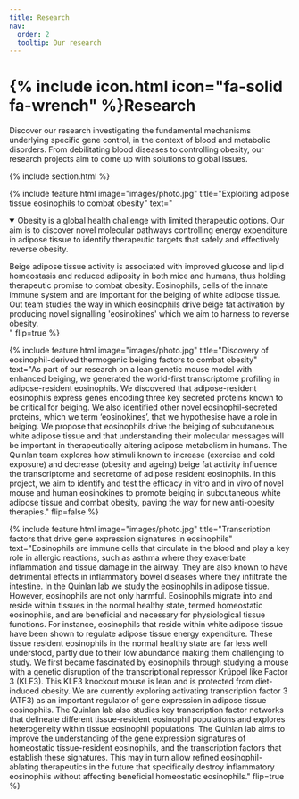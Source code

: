 ```yaml
---
title: Research
nav:
  order: 2
  tooltip: Our research
---
```


# {% include icon.html icon="fa-solid fa-wrench" %}Research

Discover our research investigating the fundamental mechanisms underlying specific gene control, in the context of blood and metabolic disorders. From debilitating blood diseases to controlling obesity, our research projects aim to come up with solutions to global issues.


{% include section.html %}

{%
  include feature.html
  image="images/photo.jpg"
  title="Exploiting adipose tissue eosinophils to combat obesity"
  text="<details open>
  <summary>Obesity is a global health challenge with limited therapeutic options. Our aim is to discover novel molecular pathways controlling energy expenditure in adipose tissue to identify therapeutic targets that safely and effectively reverse obesity.</summary>
 Beige adipose tissue activity is associated with improved glucose and lipid homeostasis and reduced adiposity in both mice and humans, thus holding therapeutic promise to combat obesity. Eosinophils, cells of the innate immune system and are important for the beiging of white adipose tissue. Out team studies the way in which eosinophils drive beige fat activation by producing novel signalling 'eosinokines' which we aim to harness to reverse obesity.</details>"
  flip=true
%}

{%
  include feature.html
  image="images/photo.jpg"
  title="Discovery of eosinophil-derived thermogenic beiging factors to combat obesity"
  text="As part of our research on a lean genetic mouse model with enhanced beiging, we generated the world-first transcriptome profiling in adipose-resident eosinophils. We discovered that adipose-resident eosinophils express genes encoding three key secreted proteins known to be critical for beiging.  We also identified other novel eosinophil-secreted proteins, which we term ‘eosinokines’, that we hypothesise have a role in beiging. We propose that eosinophils drive the beiging of subcutaneous white adipose tissue and that understanding their molecular messages will be important in therapeutically altering adipose metabolism in humans. The Quinlan team explores how stimuli known to increase (exercise and cold exposure) and decrease (obesity and ageing) beige fat activity influence the transcriptome and secretome of adipose resident eosinophils. In this project, we aim to identify and test the efficacy in vitro and in vivo of novel mouse and human eosinokines to promote beiging in subcutaneous white adipose tissue and combat obesity, paving the way for new anti-obesity therapies."
  flip=false
%}

{%
  include feature.html
  image="images/photo.jpg"
  title="Transcription factors that drive gene expression signatures in eosinophils"
  text="Eosinophils are immune cells that circulate in the blood and play a key role in allergic reactions, such as asthma where they exacerbate inflammation and tissue damage in the airway.  They are also known to have detrimental effects in inflammatory bowel diseases where they infiltrate the intestine. In the Quinlan lab we study the eosinophils in adipose tissue. However, eosinophils are not only harmful. Eosinophils migrate into and reside within tissues in the normal healthy state, termed homeostatic eosinophils, and are beneficial and necessary for physiological tissue functions. For instance, eosinophils that reside within white adipose tissue have been shown to regulate adipose tissue energy expenditure. These tissue resident eosinophils in the normal healthy state are far less well understood, partly due to their low abundance making them challenging to study. We first became fascinated by eosinophils through studying a mouse with a genetic disruption of the transcriptional repressor Krüppel like Factor 3 (KLF3). This KLF3 knockout mouse is lean and is protected from diet-induced obesity. We are currently exploring activating transcription factor 3 (ATF3) as an important regulator of gene expression in adipose tissue eosinophils. The Quinlan lab also studies key transcription factor networks that delineate different tissue-resident eosinophil populations and explores heterogeneity within tissue eosinophil populations. The Quinlan lab aims to improve the understanding of the gene expression signatures of homeostatic tissue-resident eosinophils, and the transcription factors that establish these signatures. This may in turn allow refined eosinophil-ablating therapeutics in the future that specifically destroy inflammatory eosinophils without affecting beneficial homeostatic eosinophils."
  flip=true
%}

